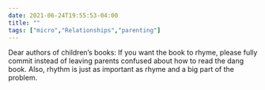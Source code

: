```yaml
---
date: 2021-06-24T19:55:53-04:00
title: ""
tags: ["micro","Relationships","parenting"]
---
```

Dear authors of children’s books: If you want the book to rhyme, please fully commit instead of leaving parents confused about how to read the dang book. Also, rhythm is just as important as rhyme and a big part of the problem.
